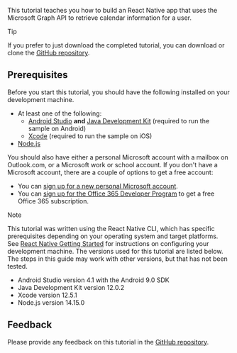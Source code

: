 <!-- markdownlint-disable MD002 MD041 -->

This tutorial teaches you how to build an React Native app that uses the Microsoft Graph API to retrieve calendar information for a user.

> [!TIP]
> If you prefer to just download the completed tutorial, you can download or clone the [GitHub repository](https://github.com/microsoftgraph/msgraph-training-react-native).

## Prerequisites

Before you start this tutorial, you should have the following installed on your development machine.

- At least one of the following:
  - [Android Studio](https://developer.android.com/studio/) **and** [Java Development Kit](https://jdk.java.net) (required to run the sample on Android)
  - [Xcode](https://developer.apple.com/xcode/) (required to run the sample on iOS)
- [Node.js](https://nodejs.org)

You should also have either a personal Microsoft account with a mailbox on Outlook.com, or a Microsoft work or school account. If you don't have a Microsoft account, there are a couple of options to get a free account:

- You can [sign up for a new personal Microsoft account](https://signup.live.com/signup?wa=wsignin1.0&rpsnv=12&ct=1454618383&rver=6.4.6456.0&wp=MBI_SSL_SHARED&wreply=https://mail.live.com/default.aspx&id=64855&cbcxt=mai&bk=1454618383&uiflavor=web&uaid=b213a65b4fdc484382b6622b3ecaa547&mkt=E-US&lc=1033&lic=1).
- You can [sign up for the Office 365 Developer Program](https://developer.microsoft.com/office/dev-program) to get a free Office 365 subscription.

> [!NOTE]
> This tutorial was written using the React Native CLI, which has specific prerequisites depending on your operating system and target platforms. See [React Native Getting Started](https://reactnative.dev/docs/environment-setup) for instructions on configuring your development machine. The versions used for this tutorial are listed below. The steps in this guide may work with other versions, but that has not been tested.
>
> - Android Studio version 4.1 with the Android 9.0 SDK
> - Java Development Kit version 12.0.2
> - Xcode version 12.5.1
> - Node.js version 14.15.0

## Feedback

Please provide any feedback on this tutorial in the [GitHub repository](https://github.com/microsoftgraph/msgraph-training-react-native).
